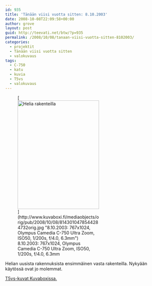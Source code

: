 ```yaml
---
id: 935
title: 'Tänään viisi vuotta sitten: 8.10.2003'
date: 2008-10-08T22:09:58+00:00
author: grove
layout: post
guid: http://teevati.net/btw/?p=935
permalink: /2008/10/08/tanaan-viisi-vuotta-sitten-8102003/
categories:
  - projektit
  - Tänään viisi vuotta sitten
  - valokuvaus
tags:
  - C-750
  - katu
  - kuvia
  - T5vs
  - valokuvaus
---
```

<figure style="width: 262px" class="wp-caption aligncenter">[<img title="Helia rakenteilla" src="http://www.kuvaboxi.fi/mediaobjects/pub/2008/10/08/8143010478544284732web_0.jpg" alt="Helia rakenteilla" width="262" height="350" />](http://www.kuvaboxi.fi/mediaobjects/orig/pub/2008/10/08/8143010478544284732orig.jpg "8.10.2003: 767x1024, Olympus Camedia C-750 Ultra Zoom, ISO50, 1/200s, f/4.0, 6.3mm")<figcaption class="wp-caption-text">8.10.2003: 767x1024, Olympus Camedia C-750 Ultra Zoom, ISO50, 1/200s, f/4.0, 6.3mm</figcaption></figure> 

Helian uusista rakennuksista ensimmäinen vasta rakenteilla. Nykyään käytössä ovat jo molemmat.

[<span>T5vs-kuvat Kuvaboxissa.</span>](http://www.kuvaboxi.fi/julkinen/29poj+taavetti-btw-t5vs.html "Kuvaboxi - BTW: T5vs (Taavetti)")
